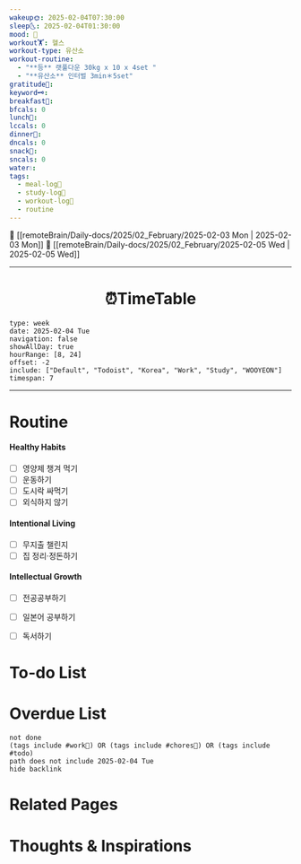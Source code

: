 ```yaml
---
wakeup🌞: 2025-02-04T07:30:00
sleep🌜: 2025-02-04T01:30:00
mood: 🤗
workout🏋️: 헬스
workout-type: 유산소
workout-routine:
  - "**등** 랫풀다운 30kg x 10 x 4set "
  - "**유산소** 인터벌 3min＊5set"
gratitude🙏: 
keyword🗝️: 
breakfast🍳: 
bfcals: 0
lunch🍚: 
lccals: 0
dinner🥗: 
dncals: 0
snack🍬: 
sncals: 0
water💧: 
tags:
  - meal-log📝
  - study-log📓
  - workout-log💪
  - routine
---
```


🔺 [[remoteBrain/Daily-docs/2025/02_February/2025-02-03 Mon | 2025-02-03 Mon]]
🔻 [[remoteBrain/Daily-docs/2025/02_February/2025-02-05 Wed | 2025-02-05 Wed]]
___
<h1> <center>⏰TimeTable </center> </h1>

```gEvent
type: week
date: 2025-02-04 Tue
navigation: false
showAllDay: true
hourRange: [8, 24]
offset: -2
include: ["Default", "Todoist", "Korea", "Work", "Study", "WOOYEON"]
timespan: 7
```

--- 


# Routine 

####  Healthy Habits
- [ ] 영양제 챙겨 먹기
- [ ] 운동하기
- [ ] 도시락 싸먹기 
- [ ] 외식하지 않기 

####  Intentional Living 
- [ ] 무지출 챌린지 
- [ ] 집 정리·정돈하기

#### Intellectual Growth
- [ ] 전공공부하기
- [ ] 일본어 공부하기
- [ ] 독서하기



# To-do List


# Overdue List
```tasks
not done
(tags include #work💼) OR (tags include #chores🧺) OR (tags include #todo)
path does not include 2025-02-04 Tue
hide backlink
```

# Related Pages



# Thoughts & Inspirations

